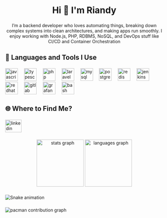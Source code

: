 <h1 align="center">Hi 👋 I'm Riandy</h1>

###

<p align="center">I’m a backend developer who loves automating things, breaking down complex systems into clean architectures, and making apps run smoothly. I enjoy working with Node.js, PHP, RDBMS, NoSQL, and DevOps stuff like CI/CD and Container Orchestration</p>

###

<p align="left"></p>

###

<h2 align="left">🚀 Languages and Tools I Use</h2>

###

<div align="left">
  <img src="https://skillicons.dev/icons?i=js" height="40" alt="javascript logo"  />
  <img width="12" />
  <img src="https://skillicons.dev/icons?i=ts" height="40" alt="typescript logo"  />
  <img width="12" />
  <img src="https://skillicons.dev/icons?i=php" height="40" alt="php logo"  />
  <img width="12" />
  <img src="https://skillicons.dev/icons?i=laravel" height="40" alt="laravel logo"  />
  <img width="12" />
  <img src="https://skillicons.dev/icons?i=mysql" height="40" alt="mysql logo"  />
  <img width="12" />
  <img src="https://skillicons.dev/icons?i=postgres" height="40" alt="postgresql logo"  />
  <img width="12" />
  <img src="https://skillicons.dev/icons?i=redis" height="40" alt="redis logo"  />
  <img width="12" />
  <img src="https://skillicons.dev/icons?i=jenkins" height="40" alt="jenkins logo"  />
  <img width="12" />
  <img src="https://skillicons.dev/icons?i=openshift" height="40" alt="redhatopenshift logo"  />
  <img width="12" />
  <img src="https://skillicons.dev/icons?i=gitlab" height="40" alt="gitlab logo"  />
  <img width="12" />
  <img src="https://skillicons.dev/icons?i=grafana" height="40" alt="grafana logo"  />
  <img width="12" />
  <img src="https://skillicons.dev/icons?i=bash" height="40" alt="bash logo"  />
</div>

###

<p align="left"></p>

###

<h2 align="left">🌐 Where to Find Me?</h2>

###

<div align="left">
  <a href="https://linkedin.com/in/riandycandra" target="_blank">
    <img src="https://raw.githubusercontent.com/maurodesouza/profile-readme-generator/master/src/assets/icons/social/linkedin/default.svg" width="52" height="40" alt="linkedin logo"  />
  </a>
</div>

###

<div align="center">
  <img src="https://github-readme-stats.vercel.app/api?username=riandycandra&hide_title=false&hide_rank=false&show_icons=true&include_all_commits=true&count_private=true&disable_animations=false&theme=dracula&locale=en&hide_border=false&order=1" height="150" alt="stats graph"  />
  <img src="https://github-readme-stats.vercel.app/api/top-langs?username=riandycandra&locale=en&hide_title=false&layout=compact&card_width=320&langs_count=5&theme=dracula&hide_border=false&order=2" height="150" alt="languages graph"  />
</div>

###

<img src="https://raw.githubusercontent.com/riandycandra/riandycandra/output/snake.svg" alt="Snake animation" />

###

<picture>
  <source media="(prefers-color-scheme: dark)" srcset="https://raw.githubusercontent.com/riandycandra/riandycandra/output/pacman-contribution-graph-dark.svg">
  <source media="(prefers-color-scheme: light)" srcset="https://raw.githubusercontent.com/riandycandra/riandycandra/output/pacman-contribution-graph.svg">
  <img alt="pacman contribution graph" src="https://raw.githubusercontent.com/riandycandra/riandycandra/output/pacman-contribution-graph.svg">
</picture>

###